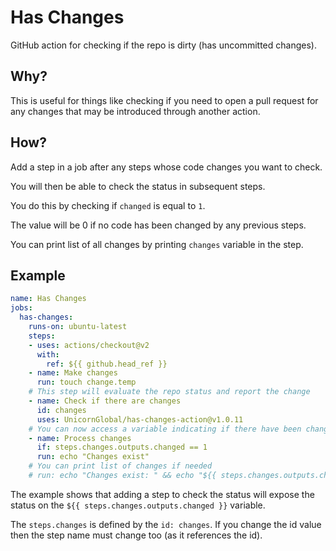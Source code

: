 # Has Changes

GitHub action for checking if the repo is dirty (has uncommitted changes).

## Why?

This is useful for things like checking if you need to open a pull
request for any changes that may be introduced through another action.

## How?

Add a step in a job after any steps whose code changes you want to check.

You will then be able to check the status in subsequent steps.

You do this by checking if `changed` is equal to `1`.

The value will be 0 if no code has been changed by any previous steps.

You can print list of all changes by printing `changes` variable in the step. 

## Example

```yaml
name: Has Changes
jobs:
  has-changes:
    runs-on: ubuntu-latest
    steps:
    - uses: actions/checkout@v2
      with:
        ref: ${{ github.head_ref }}
    - name: Make changes
      run: touch change.temp
    # This step will evaluate the repo status and report the change
    - name: Check if there are changes
      id: changes
      uses: UnicornGlobal/has-changes-action@v1.0.11
    # You can now access a variable indicating if there have been changes
    - name: Process changes
      if: steps.changes.outputs.changed == 1
      run: echo "Changes exist"
    # You can print list of changes if needed
    # run: echo "Changes exist: " && echo "${{ steps.changes.outputs.changes }}"
```

The example shows that adding a step to check the status will expose the
status on the `${{ steps.changes.outputs.changed }}` variable.

The `steps.changes` is defined by the `id: changes`. If you change the id
value then the step name must change too (as it references the id).

